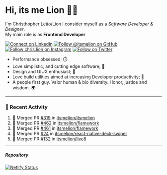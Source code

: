 # Hi, its me Lion 👋🦁

I'm Christhopher Leão/Lion
I consider myself as a _Software Developer & Designer_.<br/>My main role is as <b>Frontend Developer</b>
<br />

[![Connect on LinkedIn](https://img.shields.io/badge/--linkedin?label=LinkedIn&logo=LinkedIn&style=social)](https://www.linkedin.com/in/chrislion)
[![Follow @itsmelion on GitHub](https://img.shields.io/github/followers/itsmelion?label=follow%20%40itsmeLion&style=social)](https://github.com/itsmelion)
[![Follow chris.lion on Instagram](https://img.shields.io/badge/--instagram?label=@chris.lion&logo=Instagram&style=social)](https://instagram.com/chris.lion)
[![Follow on Twitter](https://img.shields.io/badge/--twitter?label=@ChrisLion_me&logo=Twitter&style=social)](https://twitter.com/chrislion_me)

- Performance obsessed; ⏱️
- Love simplistic, and cutting edge software; 📆
- Design and UIUX enthusiast; 🎨
- Love build utilities aimed at increasing Developer productivity; 🧰
- A people first guy. Valor human & bio diversity. Honor, justice and wisdom. 🌍

---
### 📰 Recent Activity

<!--START_SECTION:activity-->
1. 🎉 Merged PR [#319](https://github.com/itsmelion/itsmelion/pull/319) in [itsmelion/itsmelion](https://github.com/itsmelion/itsmelion)
2. 🎉 Merged PR [#462](https://github.com/itsmelion/flamework/pull/462) in [itsmelion/flamework](https://github.com/itsmelion/flamework)
3. 🎉 Merged PR [#461](https://github.com/itsmelion/flamework/pull/461) in [itsmelion/flamework](https://github.com/itsmelion/flamework)
4. 🎉 Merged PR [#24](https://github.com/itsmelion/react-native-deck-swiper/pull/24) in [itsmelion/react-native-deck-swiper](https://github.com/itsmelion/react-native-deck-swiper)
5. 🎉 Merged PR [#132](https://github.com/itsmelion/live8/pull/132) in [itsmelion/live8](https://github.com/itsmelion/live8)
<!--END_SECTION:activity-->

___

##### Repository
[![Netlify Status](https://api.netlify.com/api/v1/badges/9e2e6136-1ab9-42fc-8d4e-188512d5d841/deploy-status)](https://app.netlify.com/sites/lion-portfolio/deploys)
